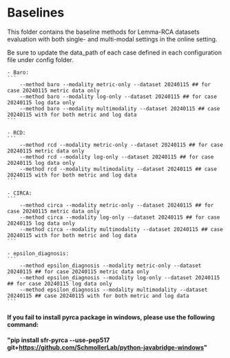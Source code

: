 # Baselines 

This folder contains the baseline methods for Lemma-RCA datasets evaluation with both single- and multi-modal settings in the online setting.

Be sure to update the data_path of each case defined in each configuration file under config folder.

    - Baro: 
    ```
        --method baro --modality metric-only --dataset 20240115 ## for case 20240115 metric data only
        --method baro --modality log-only --dataset 20240115 ## for case 20240115 log data only
        --method baro --modality multimodality --dataset 20240115 ## case 20240115 with for both metric and log data
    ```

    - RCD: 
    ```
        --method rcd --modality metric-only --dataset 20240115 ## for case 20240115 metric data only
        --method rcd --modality log-only --dataset 20240115 ## for case 20240115 log data only
        --method rcd --modality multimodality --dataset 20240115 ## case 20240115 with for both metric and log data
    ```

    - CIRCA: 
    ```
        --method circa --modality metric-only --dataset 20240115 ## for case 20240115 metric data only
        --method circa --modality log-only --dataset 20240115 ## for case 20240115 log data only
        --method circa --modality multimodality --dataset 20240115 ## case 20240115 with for both metric and log data
    ```

    - epsilon_diagnosis: 
    ```
        --method epsilon_diagnosis --modality metric-only --dataset 20240115 ## for case 20240115 metric data only
        --method epsilon_diagnosis --modality log-only --dataset 20240115 ## for case 20240115 log data only
        --method epsilon_diagnosis --modality multimodality --dataset 20240115 ## case 20240115 with for both metric and log data
    ```

#### If you fail to install pyrca package in windows, please use the following command:
#### "pip install sfr-pyrca --use-pep517 git+https://github.com/SchmollerLab/python-javabridge-windows"

